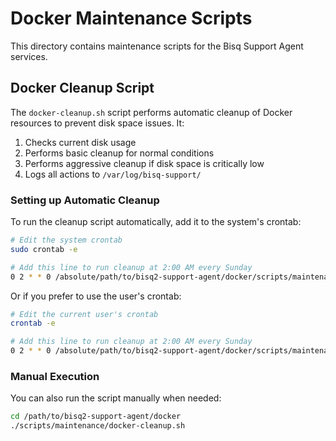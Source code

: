 # Docker Maintenance Scripts

This directory contains maintenance scripts for the Bisq Support Agent services.

## Docker Cleanup Script

The `docker-cleanup.sh` script performs automatic cleanup of Docker resources to prevent disk space issues. It:

1. Checks current disk usage
2. Performs basic cleanup for normal conditions
3. Performs aggressive cleanup if disk space is critically low
4. Logs all actions to `/var/log/bisq-support/`

### Setting up Automatic Cleanup

To run the cleanup script automatically, add it to the system's crontab:

```bash
# Edit the system crontab
sudo crontab -e

# Add this line to run cleanup at 2:00 AM every Sunday
0 2 * * 0 /absolute/path/to/bisq2-support-agent/docker/scripts/maintenance/docker-cleanup.sh
```

Or if you prefer to use the user's crontab:

```bash
# Edit the current user's crontab
crontab -e

# Add this line to run cleanup at 2:00 AM every Sunday
0 2 * * 0 /absolute/path/to/bisq2-support-agent/docker/scripts/maintenance/docker-cleanup.sh
```

### Manual Execution

You can also run the script manually when needed:

```bash
cd /path/to/bisq2-support-agent/docker
./scripts/maintenance/docker-cleanup.sh
```